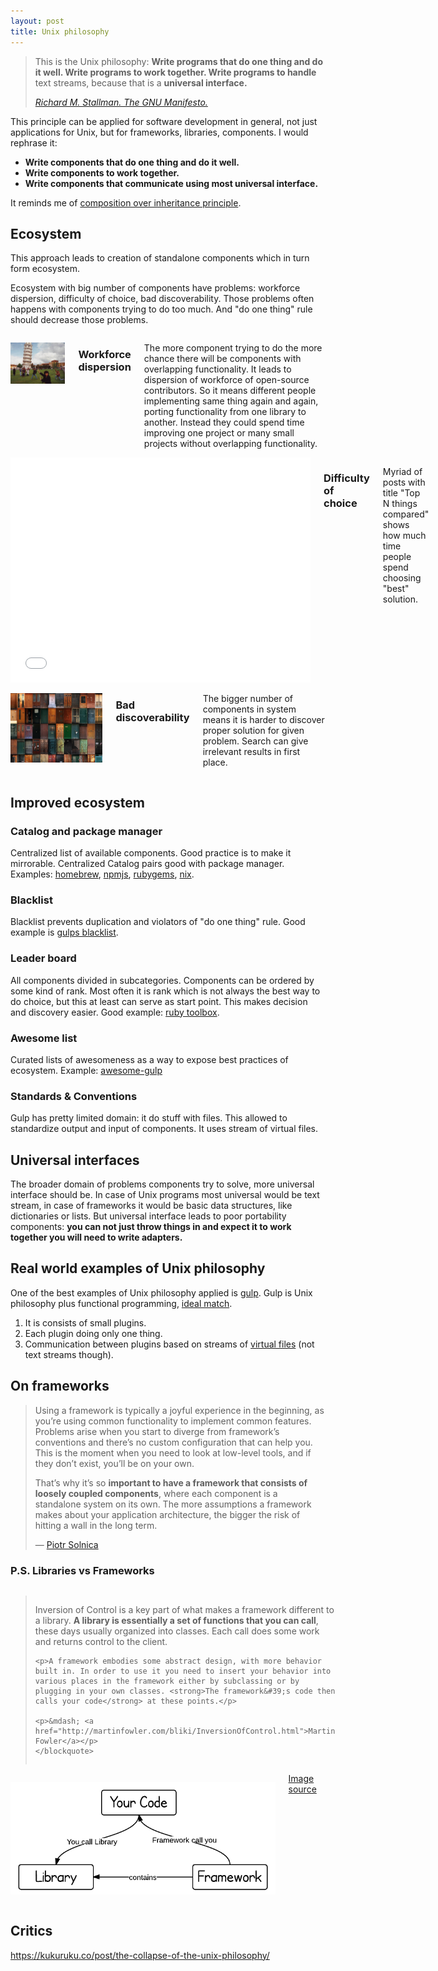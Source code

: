 ```yaml
---
layout: post
title: Unix philosophy
---
```


<blockquote class="attention-grabber small">
    <p>This is the Unix philosophy: <strong>Write programs that do one thing and do it well. Write programs to work together. Write programs to handle</strong> text streams, because that is a <strong>universal interface.</strong></p>
    <footer>
        <cite><a href="http://www.catb.org/esr/writings/taoup/html/ch01s06.html">Richard M. Stallman. The GNU Manifesto.</a></cite>
    </footer>
</blockquote>


This principle can be applied for software development in general, not just applications for Unix, but for frameworks, libraries, components. I would rephrase it:

- **Write components that do one thing and do it well.**
- **Write components to work together.**
- **Write components that communicate using most universal interface.**

It reminds me of [composition over inheritance principle](/composition-over-inheritance).

## Ecosystem
This approach leads to creation of standalone components which in turn form ecosystem.

Ecosystem with big number of components have problems: workforce dispersion, difficulty of choice, bad discoverability. Those problems often happens with components trying to do too much. And "do one thing" rule should decrease those problems.

<div class="row">
  <div class="columns medium-4 large-4">
    <p><img src="/assets/posts/unix-philosophy/pisa-tower.png" alt=""></p>
    <h3>Workforce dispersion</h3>
    <p>The more component trying to do the more chance there will be components with overlapping functionality. It leads to dispersion of workforce of open-source contributors. So it means different people implementing same thing again and again, porting functionality from one library to another. Instead they could spend time improving one project or many small projects without overlapping functionality.</p>
  </div>
  <div class="columns medium-4 large-4">
    <div class="flex-video">
      <iframe src="//giphy.com/embed/W1UPMUpL2vHfG" width="480" height="360" frameBorder="0" class="giphy-embed" allowFullScreen></iframe>
    </div>
    <h3>Difficulty of choice</h3>
    <p>Myriad of posts with title "Top N things compared" shows how much time people spend choosing "best" solution.</p>
  </div>
  <div class="columns medium-4 large-4">
    <p><img src="/assets/posts/unix-philosophy/doors.png" alt=""></p>
    <h3>Bad discoverability</h3>
    <p>The bigger number of components in system means it is harder to discover proper solution for given problem. Search can give irrelevant results in first place.</p>
  </div>
</div>

## Improved ecosystem

### Catalog and package manager

Centralized list of available components. Good practice is to make it mirrorable. Centralized Catalog pairs good with package manager. Examples: [homebrew](http://brew.sh/), [npmjs](https://www.npmjs.com/), [rubygems](https://rubygems.org/), [nix](https://nixos.org/nix/).

### Blacklist

Blacklist prevents duplication and violators of "do one thing" rule. Good example is [gulps blacklist](https://github.com/gulpjs/plugins/blob/master/src/blackList.json).

### Leader board

All components divided in subcategories. Components can be ordered by some kind of rank. Most often it is rank which is not always the best way to do choice, but this at least can serve as start point. This makes decision and discovery easier. Good example: [ruby toolbox](https://www.ruby-toolbox.com/).

### Awesome list

Curated lists of awesomeness as a way to expose best practices of ecosystem. Example: [awesome-gulp](https://github.com/alferov/awesome-gulp)

### Standards & Conventions

Gulp has pretty limited domain: it do stuff with files. This allowed to standardize output and input of components. It uses stream of virtual files.

## Universal interfaces

The broader domain of problems components try to solve, more universal interface should be. In case of Unix programs most universal would be text stream, in case of frameworks it would be basic data structures, like dictionaries or lists. But universal interface leads to poor portability components: **you can not just throw things in and expect it to work together you will need to write adapters.**

## Real world examples of Unix philosophy

One of the best examples of Unix philosophy applied is [gulp](http://gulpjs.com/). Gulp is Unix philosophy plus functional programming, [ideal match](http://okmij.org/ftp/Computation/monadic-shell.html).

1. It is consists of small plugins.
2. Each plugin doing only one thing.
3. Communication between plugins based on streams of [virtual files](https://github.com/gulpjs/vinyl) (not text streams though).

## On frameworks

> Using a framework is typically a joyful experience in the beginning, as you’re using common functionality to implement common features. Problems arise when you start to diverge from framework’s conventions and there’s no custom configuration that can help you. This is the moment when you need to look at low-level tools, and if they don’t exist, you’ll be on your own.
>
>That’s why it’s so **important to have a framework that consists of loosely coupled components**, where each component is a standalone system on its own. The more assumptions a framework makes about your application architecture, the bigger the risk of hitting a wall in the long term.
>
> &mdash; [Piotr Solnica](http://solnic.eu/2016/05/30/abstractions-and-the-role-of-a-framework.html)

### P.S. Libraries vs Frameworks

<div class="row">
  <div class="columns medium-6 large-6">
    <blockquote>
    <p>Inversion of Control is a key part of what makes a framework different to a library. <strong>A library is essentially a set of functions that you can call</strong>, these days usually organized into classes. Each call does some work and returns control to the client.</p>

    <p>A framework embodies some abstract design, with more behavior built in. In order to use it you need to insert your behavior into various places in the framework either by subclassing or by plugging in your own classes. <strong>The framework&#39;s code then calls your code</strong> at these points.</p>

    <p>&mdash; <a href="http://martinfowler.com/bliki/InversionOfControl.html">Martin Fowler</a></p>
    </blockquote>
  </div>
  <div class="columns medium-6 large-6">
    <p><img src="/assets/posts/unix-philosophy/framework-vs-library.png" alt=""></p>
    <a href="http://www.programcreek.com/2011/09/what-is-the-difference-between-a-java-library-and-a-framework/">Image source</a>
  </div>
</div>

## Critics

https://kukuruku.co/post/the-collapse-of-the-unix-philosophy/
